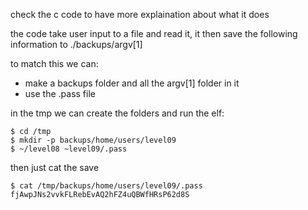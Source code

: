 check the c code to have more explaination about what it does

the code take user input to a file and read it, it then save the following information to ./backups/argv[1]

to match this we can:
- make a backups folder and all the argv[1] folder in it
- use the .pass file

in the tmp we can create the folders and run the elf:

    $ cd /tmp
    $ mkdir -p backups/home/users/level09
    $ ~/level08 ~level09/.pass

then just cat the save

    $ cat /tmp/backups/home/users/level09/.pass
    fjAwpJNs2vvkFLRebEvAQ2hFZ4uQBWfHRsP62d8S

